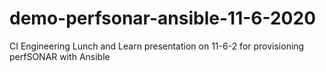 # demo-perfsonar-ansible-11-6-2020
CI Engineering Lunch and Learn presentation on 11-6-2 for provisioning perfSONAR with Ansible
